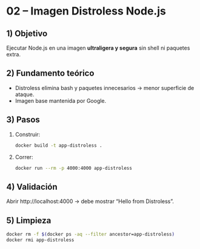 # 02 – Imagen Distroless Node.js

## 1) Objetivo
Ejecutar Node.js en una imagen **ultraligera y segura** sin shell ni paquetes extra.

## 2) Fundamento teórico
- Distroless elimina bash y paquetes innecesarios → menor superficie de ataque.
- Imagen base mantenida por Google.

## 3) Pasos
1. Construir:  
   ```bash
   docker build -t app-distroless .
   ```
2. Correr:  
   ```bash
   docker run --rm -p 4000:4000 app-distroless
   ```

## 4) Validación
Abrir http://localhost:4000 → debe mostrar “Hello from Distroless”.

## 5) Limpieza
```bash
docker rm -f $(docker ps -aq --filter ancestor=app-distroless)
docker rmi app-distroless
```
